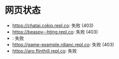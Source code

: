 # 网页状态
- https://chatai.cokio.repl.co: 失败 (403)
- https://beaspy--hting.repl.co: 失败 (403)
- : 失败
- https://game-example.rdianc.repl.co: 失败 (403)
- https://aro.flinthill.repl.co: 失败
